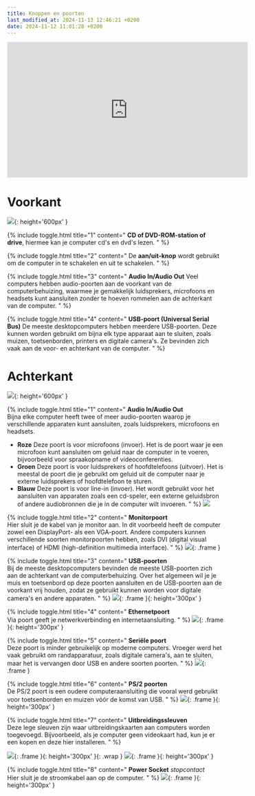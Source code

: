 ```yaml
---
title: Knoppen en poorten
last_modified_at: 2024-11-13 12:46:21 +0200
date: 2024-11-12 11:01:28 +0200
---
```


<iframe width="560" height="315" src="https://www.youtube.com/embed/yq9qzw8p7FI?si=CRwx-DLMMVM2zTew" title="YouTube video player" frameborder="0" allow="accelerometer; autoplay; clipboard-write; encrypted-media; gyroscope; picture-in-picture; web-share" referrerpolicy="strict-origin-when-cross-origin" allowfullscreen></iframe>

# Voorkant

![](images/knoppen-poorten-vooraan.jpg){: height='600px' }

{% include toggle.html title="1" content="
**CD of DVD-ROM-station of drive**, hiermee kan je computer cd's en dvd's lezen.
" %}

{% include toggle.html title="2" content="
De **aan/uit-knop** wordt gebruikt om de computer in te schakelen en uit te schakelen.
" %}

{% include toggle.html title="3" content="
**Audio In/Audio Out**
Veel computers hebben audio-poorten aan de voorkant van de computerbehuizing, waarmee je gemakkelijk luidsprekers, microfoons en headsets kunt aansluiten zonder te hoeven rommelen aan de achterkant van de computer.
" %}

{% include toggle.html title="4" content="
**USB-poort (Universal Serial Bus)**
De meeste desktopcomputers hebben meerdere USB-poorten. Deze kunnen worden gebruikt om bijna elk type apparaat aan te sluiten, zoals muizen, toetsenborden, printers en digitale camera's. Ze bevinden zich vaak aan de voor- en achterkant van de computer.
" %}

# Achterkant


![](images/knoppen-poorten-achteraan.jpg){: height='600px' }

{% include toggle.html title="1" content="
**Audio In/Audio Out**  
Bijna elke computer heeft twee of meer audio-poorten waarop je verschillende apparaten kunt aansluiten, zoals luidsprekers, microfoons en headsets.
- **Roze**
    Deze poort is voor microfoons (invoer). Het is de poort waar je een microfoon kunt aansluiten om geluid naar de computer in te voeren, bijvoorbeeld voor spraakopname of videoconferenties.
- **Groen**
    Deze poort is voor luidsprekers of hoofdtelefoons (uitvoer). Het is meestal de poort die je gebruikt om geluid uit de computer naar je externe luidsprekers of hoofdtelefoon te sturen.
- **Blauw**
    Deze poort is voor line-in (invoer). Het wordt gebruikt voor het aansluiten van apparaten zoals een cd-speler, een externe geluidsbron of andere audiobronnen die je in de computer wilt invoeren.
" %}
![](images/knoppen-poorten-audio.png)

{% include toggle.html title="2" content="
**Monitorpoort**  
Hier sluit je de kabel van je monitor aan. In dit voorbeeld heeft de computer zowel een DisplayPort- als een VGA-poort. Andere computers kunnen verschillende soorten monitorpoorten hebben, zoals DVI (digital visual interface) of HDMI (high-definition multimedia interface).
" %}
![](images/knoppen-poorten-monitor-poorten.png){: .frame }

{% include toggle.html title="3" content="
**USB-poorten**  
Bij de meeste desktopcomputers bevinden de meeste USB-poorten zich aan de achterkant van de computerbehuizing. Over het algemeen wil je je muis en toetsenbord op deze poorten aansluiten en de USB-poorten aan de voorkant vrij houden, zodat ze gebruikt kunnen worden voor digitale camera's en andere apparaten.
" %}
![](images/knoppen-poorten-usb.jpg){: .frame }{: height='300px' }

{% include toggle.html title="4" content="
**Ethernetpoort**  
Via poort geeft je netwerkverbinding en internetaansluiting.
" %}
![](images/knoppen-poorten-ethernet.jpg){: .frame }{: height='300px' }

{% include toggle.html title="5" content="
**Seriële poort**  
Deze poort is minder gebruikelijk op moderne computers. Vroeger werd het vaak gebruikt om randapparatuur, zoals digitale camera's, aan te sluiten, maar het is vervangen door USB en andere soorten poorten.
" %}
![](images/knoppen-poorten-serial.png){: .frame }

{% include toggle.html title="6" content="
**PS/2 poorten**  
De PS/2 poort is een oudere computeraansluiting die vooral werd gebruikt voor toetsenborden en muizen vóór de komst van USB.
" %}
![](images/knoppen-poorten-PS2.jpg){: .frame }{: height='300px' }

{% include toggle.html title="7" content="
**Uitbreidingssleuven**  
Deze lege sleuven zijn waar uitbreidingskaarten aan computers worden toegevoegd. Bijvoorbeeld, als je computer geen videokaart had, kun je er een kopen en deze hier installeren.
" %}

![](images/knoppen-poorten-expansion.png){: .frame }{: height='300px' }{: .wrap }
![](images/knoppen-poorten-expansion-front.png){: .frame }{: height='300px' }

{% include toggle.html title="8" content="
**Power Socket** *stopcontact*  
Hier sluit je de stroomkabel aan op de computer.
" %}
![](images/knoppen-poorten-power.jpg){: .frame }{: height='300px' }
